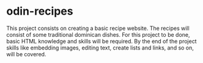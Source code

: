 # odin-recipes

This project consists on creating a basic recipe website. The recipes will consist of some traditional dominican dishes.
For this project to be done, basic HTML knowledge and skills will be required. By the end of the project skills like embedding images, editing text, create lists and links, and so on, will be covered.